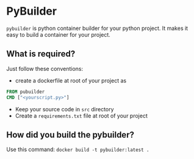 # PyBuilder

`pybuilder` is python container builder for your python project. It  makes it easy to build a container for your project.

## What is required?

Just follow these conventions:

* create a dockerfile at root of your project as

```Dockerfile
FROM pubuilder
CMD ["<yourscript.py>"]
```

* Keep your source code in `src` directory
* Create a `requirements.txt` file at root of your project

## How did you build the pybuilder?

Use this command:
`docker build -t pybuilder:latest .`
